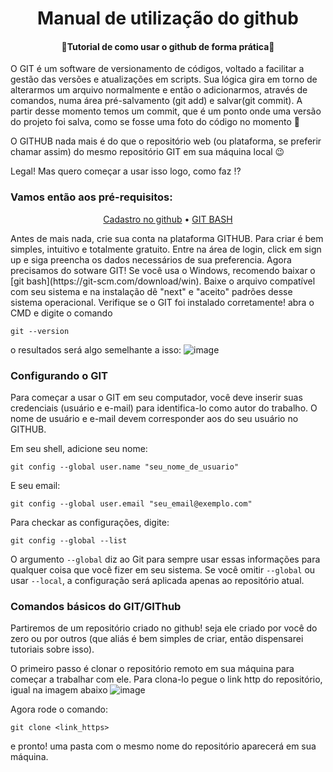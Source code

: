 <h1 align="center">Manual de utilização do github</h1> 
<h4 align="center">🚀Tutorial de como usar o github de forma prática🚀</h4>

<p> 
O GIT é um software de versionamento de códigos, voltado a facilitar a gestão das versões e atualizações em scripts.
	Sua lógica gira em torno de alterarmos um arquivo normalmente e então o adicionarmos, através de comandos, numa área pré-salvamento (git add) e salvar(git commit). A partir desse momento temos um commit, que é um ponto onde uma versão do projeto foi salva, como se fosse uma foto do código no momento 📸
  
  O GITHUB nada mais é do que o repositório web (ou plataforma, se preferir chamar assim) do mesmo repositório GIT em sua máquina local 😉
  
  Legal! Mas quero começar a usar isso logo, como faz !?
</p>

<h3>Vamos então aos pré-requisitos: </h3>
<p align="center">
 <a href="#cadastro_no_github">Cadastro no github</a> •
 <a href="#git_bash">GIT BASH</a>
</p>

<p>
   Antes de mais nada, crie sua conta na plataforma GITHUB. Para criar é bem simples, intuitivo e totalmente gratuito. Entre na área de login, click em sign up e siga preencha os dados necessários de sua preferencia.
   Agora precisamos do sotware GIT! Se você usa o Windows, recomendo baixar o [git bash](https://git-scm.com/download/win). Baixe o arquivo compatível com seu sistema e na instalação dê "next" e "aceito" padrões desse sistema operacional.
  Verifique se o GIT foi instalado corretamente! abra o CMD e digite o comando
  
```
git --version
```
 o resultados será algo semelhante a isso:
 ![image](https://user-images.githubusercontent.com/57183317/118011509-7fd92b00-b326-11eb-808a-db4adaeafd26.png)
 </p>
 
<h3>Configurando o GIT </h3>
<p>
	Para começar a usar o GIT em seu computador, você deve inserir suas credenciais (usuário e e-mail) para identifica-lo como autor do trabalho. O nome de usuário e e-mail devem corresponder aos do seu usuário no GITHUB.
	
Em seu shell, adicione seu nome:
```
git config --global user.name "seu_nome_de_usuario"
```
E seu email:
```
git config --global user.email "seu_email@exemplo.com"
```
Para checkar as configurações, digite:
```
git config --global --list
```

O argumento `--global` diz ao Git para sempre usar essas informações para qualquer coisa que você fizer em seu sistema. Se você omitir `--global` ou usar `--local`, a configuração será aplicada apenas ao repositório atual.
</p>

<h3>Comandos básicos do GIT/GIThub </h3>
<p>
Partiremos de um repositório criado no github! seja ele criado por você do zero ou por outros (que aliás é bem simples de criar, então dispensarei tutoriais sobre isso).

O primeiro passo é clonar o repositório remoto em sua máquina para começar a trabalhar com ele. Para clona-lo pegue o link http do repositório, igual na imagem abaixo
![image](https://user-images.githubusercontent.com/57183317/118031490-fa14aa00-b33c-11eb-828b-1f2e0fa532dd.png)

Agora rode o comando:
```
git clone <link_https>
```
e pronto! uma pasta com o mesmo nome do repositório aparecerá em sua máquina.



</p>

